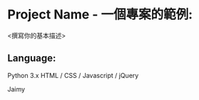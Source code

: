 # Project Name - 一個專案的範例:
<撰寫你的基本描述>
## Language:
Python 3.x
HTML / CSS / Javascript / jQuery

Jaimy
